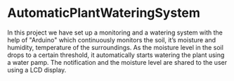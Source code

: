 # AutomaticPlantWateringSystem
In this project we have set up a monitoring and a watering system with the help of "Arduino" which continuously monitors the soil, it’s moisture and humidity, temperature of the surroundings. As the moisture level in the soil drops to a certain threshold, it automatically starts watering the plant using a water pamp. The notification and the moisture level are shared to the user using a LCD display.
